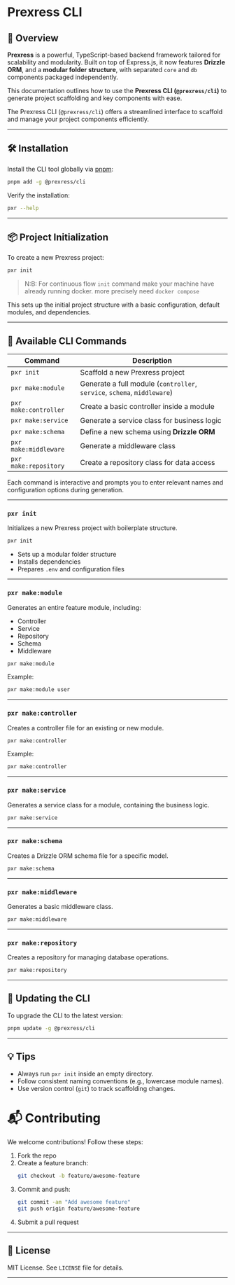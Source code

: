 # Prexress CLI

## 🚀 Overview

**Prexress** is a powerful, TypeScript-based backend framework tailored for scalability and modularity. Built on top of Express.js, it now features **Drizzle ORM**, and a **modular folder structure**, with separated `core` and `db` components packaged independently.

This documentation outlines how to use the **Prexress CLI (`@prexress/cli`)** to generate project scaffolding and key components with ease.

The Prexress CLI (`@prexress/cli`) offers a streamlined interface to scaffold and manage your project components efficiently.

---

## 🛠️ Installation

Install the CLI tool globally via [pnpm](https://pnpm.io):

```bash
pnpm add -g @prexress/cli
```

Verify the installation:

```bash
pxr --help
```

---

## 📦 Project Initialization

To create a new Prexress project:

```bash
pxr init
```

> N:B: For continuous flow `init` command make your machine have already running docker. more precisely need `docker compose`

This sets up the initial project structure with a basic configuration, default modules, and dependencies.

---

## 🚀 Available CLI Commands

| Command               | Description                                                              |
| --------------------- | ------------------------------------------------------------------------ |
| `pxr init`            | Scaffold a new Prexress project                                          |
| `pxr make:module`     | Generate a full module (`controller`, `service`, `schema`, `middleware`) |
| `pxr make:controller` | Create a basic controller inside a module                                |
| `pxr make:service`    | Generate a service class for business logic                              |
| `pxr make:schema`     | Define a new schema using **Drizzle ORM**                                |
| `pxr make:middleware` | Generate a middleware class                                              |
| `pxr make:repository` | Create a repository class for data access                                |

Each command is interactive and prompts you to enter relevant names and configuration options during generation.

---

### `pxr init`

Initializes a new Prexress project with boilerplate structure.

```bash
pxr init
```

- Sets up a modular folder structure
- Installs dependencies
- Prepares `.env` and configuration files

---

### `pxr make:module`

Generates an entire feature module, including:

- Controller
- Service
- Repository
- Schema
- Middleware

```bash
pxr make:module
```

Example:

```bash
pxr make:module user
```

---

### `pxr make:controller`

Creates a controller file for an existing or new module.

```bash
pxr make:controller
```

Example:

```bash
pxr make:controller
```

---

### `pxr make:service`

Generates a service class for a module, containing the business logic.

```bash
pxr make:service
```

---

### `pxr make:schema`

Creates a Drizzle ORM schema file for a specific model.

```bash
pxr make:schema
```

---

### `pxr make:middleware`

Generates a basic middleware class.

```bash
pxr make:middleware
```

---

### `pxr make:repository`

Creates a repository for managing database operations.

```bash
pxr make:repository
```

---

## 🔄 Updating the CLI

To upgrade the CLI to the latest version:

```bash
pnpm update -g @prexress/cli
```

---

## 💡 Tips

- Always run `pxr init` inside an empty directory.
- Follow consistent naming conventions (e.g., lowercase module names).
- Use version control (`git`) to track scaffolding changes.

# 📬 Contributing

We welcome contributions! Follow these steps:

1. Fork the repo
2. Create a feature branch:
   ```bash
   git checkout -b feature/awesome-feature
   ```
3. Commit and push:
   ```bash
   git commit -am "Add awesome feature"
   git push origin feature/awesome-feature
   ```
4. Submit a pull request

---

## 📄 License

MIT License. See `LICENSE` file for details.

---

